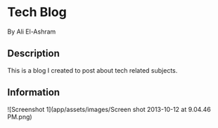# Tech Blog

By Ali El-Ashram

## Description

This is a blog I created to post about tech related subjects.

## Information

![Screenshot 1](app/assets/images/Screen shot 2013-10-12 at 9.04.46 PM.png)
